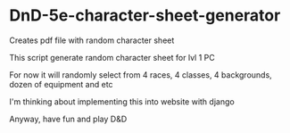 # DnD-5e-character-sheet-generator
Creates pdf file with random character sheet

This script generate random character sheet for lvl 1 PC

For now it will randomly select from 4 races, 4 classes, 4 backgrounds, dozen of equipment and etc

I'm thinking about implementing this into website with django

Anyway, have fun and play D&D

